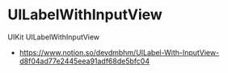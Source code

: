 # UILabelWithInputView
UIKit UILabelWithInputView

- https://www.notion.so/devdmbhm/UILabel-With-InputView-d8f04ad77e2445eea91adf68de5bfc04

